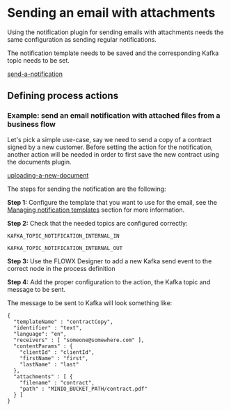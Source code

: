 # Sending an email with attachments

Using the notification plugin for sending emails with attachments needs the same configuration as sending regular notifications.

The notification template needs to be saved and the corresponding Kafka topic needs to be set.

[send-a-notification](send-a-notification)

## **Defining process actions**

### Example: send an email notification with attached files from a business flow

Let's pick a simple use-case, say we need to send a copy of a contract signed by a new customer. Before setting the action for the notification, another action will be needed in order to first save the new contract using the documents plugin.

[uploading-a-new-document](../../document-management/using-the-plugin/uploading-a-new-document)

The steps for sending the notification are the following:

**Step 1:** Configure the template that you want to use for the email, see the [Managing notification templates](managing-notification-templates) section for more information.

**Step 2:** Check that the needed topics are configured correctly:

`KAFKA_TOPIC_NOTIFICATION_INTERNAL_IN`

`KAFKA_TOPIC_NOTIFICATION_INTERNAL_OUT`

**Step 3:** Use the FLOWX Designer to add a new Kafka send event to the correct node in the process definition

**Step 4:** Add the proper configuration to the action, the Kafka topic and message to be sent.

The message to be sent to Kafka will look something like:

```
{
  "templateName" : "contractCopy",
  "identifier" : "text",
  "language": "en",
  "receivers" : [ "someone@somewhere.com" ],
  "contentParams" : {
    "clientId" : "clientId",
    "firstName" : "first",
    "lastName" : "last"
  },
  "attachments" : [ {
    "filename" : "contract",
    "path" : "MINIO_BUCKET_PATH/contract.pdf"
  } ]
}
```